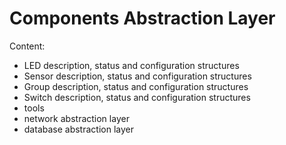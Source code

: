 Components Abstraction Layer
=========================

Content:
* LED description, status and configuration structures
* Sensor description, status and configuration structures
* Group description, status and configuration structures
* Switch description, status and configuration structures
* tools
* network abstraction layer
* database abstraction layer

